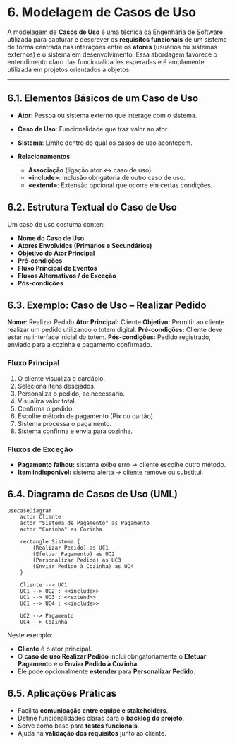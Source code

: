 # 6. Modelagem de Casos de Uso

A modelagem de **Casos de Uso** é uma técnica da Engenharia de Software utilizada para capturar e descrever os **requisitos funcionais** de um sistema de forma centrada nas interações entre os **atores** (usuários ou sistemas externos) e o sistema em desenvolvimento.
Essa abordagem favorece o entendimento claro das funcionalidades esperadas e é amplamente utilizada em projetos orientados a objetos.

---

## 6.1. Elementos Básicos de um Caso de Uso

* **Ator**: Pessoa ou sistema externo que interage com o sistema.
* **Caso de Uso**: Funcionalidade que traz valor ao ator.
* **Sistema**: Limite dentro do qual os casos de uso acontecem.
* **Relacionamentos**:

  * **Associação** (ligação ator ↔ caso de uso).
  * **«include»**: Inclusão obrigatória de outro caso de uso.
  * **«extend»**: Extensão opcional que ocorre em certas condições.



## 6.2. Estrutura Textual do Caso de Uso

Um caso de uso costuma conter:

* **Nome do Caso de Uso**
* **Atores Envolvidos (Primários e Secundários)**
* **Objetivo do Ator Principal**
* **Pré-condições**
* **Fluxo Principal de Eventos**
* **Fluxos Alternativos / de Exceção**
* **Pós-condições**



## 6.3. Exemplo: Caso de Uso – Realizar Pedido

**Nome:** Realizar Pedido
**Ator Principal:** Cliente
**Objetivo:** Permitir ao cliente realizar um pedido utilizando o totem digital.
**Pré-condições:** Cliente deve estar na interface inicial do totem.
**Pós-condições:** Pedido registrado, enviado para a cozinha e pagamento confirmado.

### Fluxo Principal

1. O cliente visualiza o cardápio.
2. Seleciona itens desejados.
3. Personaliza o pedido, se necessário.
4. Visualiza valor total.
5. Confirma o pedido.
6. Escolhe método de pagamento (Pix ou cartão).
7. Sistema processa o pagamento.
8. Sistema confirma e envia para cozinha.

### Fluxos de Exceção

* **Pagamento falhou:** sistema exibe erro → cliente escolhe outro método.
* **Item indisponível:** sistema alerta → cliente remove ou substitui.



## 6.4. Diagrama de Casos de Uso (UML)

```mermaid
usecaseDiagram
    actor Cliente
    actor "Sistema de Pagamento" as Pagamento
    actor "Cozinha" as Cozinha

    rectangle Sistema {
        (Realizar Pedido) as UC1
        (Efetuar Pagamento) as UC2
        (Personalizar Pedido) as UC3
        (Enviar Pedido à Cozinha) as UC4
    }

    Cliente --> UC1
    UC1 --> UC2 : <<include>>
    UC1 --> UC3 : <<extend>>
    UC1 --> UC4 : <<include>>

    UC2 --> Pagamento
    UC4 --> Cozinha
```

Neste exemplo:

* **Cliente** é o ator principal.
* O **caso de uso Realizar Pedido** inclui obrigatoriamente o **Efetuar Pagamento** e o **Enviar Pedido à Cozinha**.
* Ele pode opcionalmente **estender** para **Personalizar Pedido**.



## 6.5. Aplicações Práticas

* Facilita **comunicação entre equipe e stakeholders**.
* Define funcionalidades claras para o **backlog do projeto**.
* Serve como base para **testes funcionais**.
* Ajuda na **validação dos requisitos** junto ao cliente.

